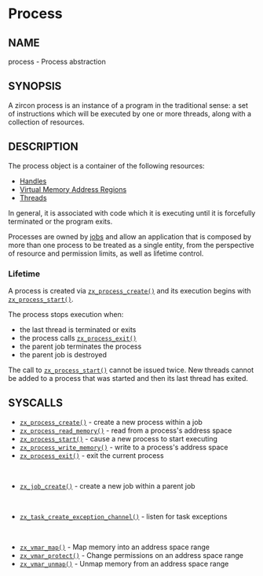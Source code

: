 # Process

## NAME

process - Process abstraction

## SYNOPSIS

A zircon process is an instance of a program in the traditional
sense: a set of instructions which will be executed by one or more
threads, along with a collection of resources.

## DESCRIPTION

The process object is a container of the following resources:

+ [Handles](/docs/concepts/objects/handles.md)
+ [Virtual Memory Address Regions](vm_address_region.md)
+ [Threads](thread.md)

In general, it is associated with code which it is executing until it is
forcefully terminated or the program exits.

Processes are owned by [jobs](job.md) and allow an application that is
composed by more than one process to be treated as a single entity, from the
perspective of resource and permission limits, as well as lifetime control.

### Lifetime
A process is created via [`zx_process_create()`] and its execution begins with
[`zx_process_start()`].

The process stops execution when:

+ the last thread is terminated or exits
+ the process calls [`zx_process_exit()`]
+ the parent job terminates the process
+ the parent job is destroyed

The call to [`zx_process_start()`] cannot be issued twice. New threads cannot
be added to a process that was started and then its last thread has exited.

## SYSCALLS

 - [`zx_process_create()`] - create a new process within a job
 - [`zx_process_read_memory()`] - read from a process's address space
 - [`zx_process_start()`] - cause a new process to start executing
 - [`zx_process_write_memory()`] - write to a process's address space
 - [`zx_process_exit()`] - exit the current process

<br>

 - [`zx_job_create()`] - create a new job within a parent job

<br>

 - [`zx_task_create_exception_channel()`] - listen for task exceptions

<br>

 - [`zx_vmar_map()`] - Map memory into an address space range
 - [`zx_vmar_protect()`] - Change permissions on an address space range
 - [`zx_vmar_unmap()`] - Unmap memory from an address space range

[`zx_job_create()`]: /docs/reference/syscalls/job_create.md
[`zx_process_create()`]: /docs/reference/syscalls/process_create.md
[`zx_process_exit()`]: /docs/reference/syscalls/process_exit.md
[`zx_process_read_memory()`]: /docs/reference/syscalls/process_read_memory.md
[`zx_process_start()`]: /docs/reference/syscalls/process_start.md
[`zx_process_write_memory()`]: /docs/reference/syscalls/process_write_memory.md
[`zx_task_create_exception_channel()`]: /docs/reference/syscalls/task_create_exception_channel.md
[`zx_vmar_map()`]: /docs/reference/syscalls/vmar_map.md
[`zx_vmar_protect()`]: /docs/reference/syscalls/vmar_protect.md
[`zx_vmar_unmap()`]: /docs/reference/syscalls/vmar_unmap.md

